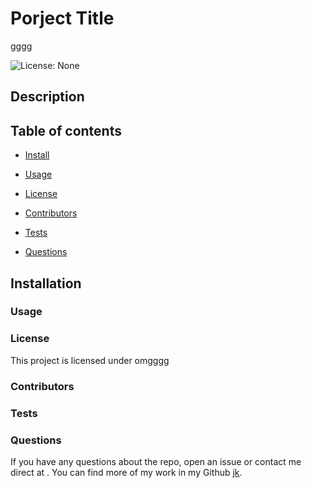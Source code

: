 
# Porject Title
gggg

![License: None](https://img.shields.io/badge/License-omgggg-brightgreen)

## Description


## Table of contents
* [Install](#installation)

* [Usage](#Usage)
        
* [License](#license)

* [Contributors](#contributors)

* [Tests](#tests)

* [Questions](#Questions?)


## __Installation__
    

### __Usage__
    

### __License__
        
This project is licensed under omgggg

### __Contributors__
    

### __Tests__
    

### __Questions__

If you have any questions about the repo, open an issue or contact me direct at .
You can find more of my work in my Github [jk](https://github.com/jk/).
